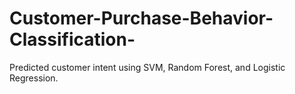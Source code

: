 # Customer-Purchase-Behavior-Classification-
Predicted customer intent using SVM, Random Forest, and Logistic Regression.
